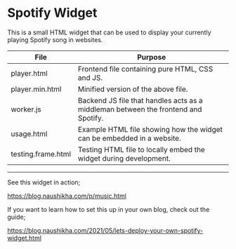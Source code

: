 # Spotify Widget

This is a small HTML widget that can be used to display your currently playing Spotify song in websites.

File | Purpose 
--- | --- 
player.html | Frontend file containing pure HTML, CSS and JS.
player.min.html | Minified version of the above file.
worker.js | Backend JS file that handles acts as a middleman between the frontend and Spotify.
usage.html | Example HTML file showing how the widget can be embedded in a website. 
testing.frame.html | Testing HTML file to locally embed the widget during development. 
------
See this widget in action;

https://blog.naushikha.com/p/music.html

If you want to learn how to set this up in your own blog, check out the guide;

https://blog.naushikha.com/2021/05/lets-deploy-your-own-spotify-widget.html
